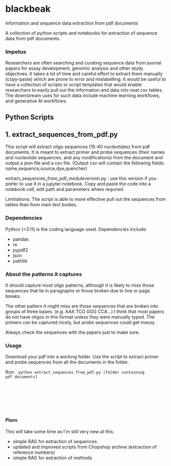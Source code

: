 # **blackbeak**
Information and sequence data extraction from pdf documents

A collection of python scripts and notebooks for extraction of sequence data from pdf documents. 

### Impetus
Researchers are often searching and curating sequence data from journal papers for assay development, genomic analysis and other study objectives. It takes a lot of time and careful effort to extract them manually (copy-paste) which are prone to error and mislabelling. It would be useful to have a collection of scripts or script templates that would enable researchers to easily pull out the information and data into neat csv tables. The downstream uses for such data include machine learning workflows, and generative AI workflows.


## **Python Scripts**

## 1. extract_sequences_from_pdf.py

This script will extract oligo sequences (15-40 nucleotides) from pdf documents. It is meant to extract primer and probe sequences (their names and nucleotide sequences, and any modifications) from the document and output a json file and a csv file. (Output csv will contain the following fields: name,sequence,source,dye,quencher)

extract_sequences_from_pdf_moduleversion.py : use this version if you prefer to use it in a jupyter notebook. Copy and paste the code into a notebook cell, edit path and parameters where required.

Limitiations: The script is able to more effective pull out the sequences from tables than from main text bodies.

### Dependencies
Python (>3.11) is the coding language used. Dependencies include:
- pandas
- re
- pypdf2
- json
- pathlib

### About the patterns it captures

It should capture most oligo patterns, although it is likely to miss those sequences that lie in paragraphs or those broken due to line or page breaks. 

The other pattern it might miss are those sequences that are broken into groups of three bases. (e.g. AAA TCG GGG CCA...) I think that most papers do not have oligos in this format unless they were manually typed. The primers can be captured nicely, but probe sequences could get messy. 

Always check the sequences with the papers just to make sure. 

### Usage

Download your pdf into a working folder. Use the script to extract primer and probe sequences from all the documents in the folder.

Run: <code> python extract_sequences_from_pdf.py [folder containing pdf documents] </code>

<BR>
<BR>
<BR>
<BR>
<BR>


#### Plans

This will take some time as I'm still very new at this.

- simple RAG for extraction of sequences
- updated and improved scripts from Chopshop archive (extraction of reference numbers)
- simple RAG for extraction of methods

